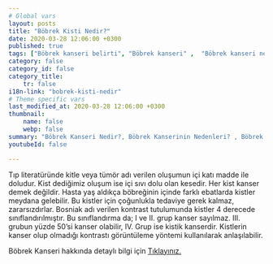 ```yaml
---
# Global vars
layout: posts
title: "Böbrek Kisti Nedir?"
date: 2020-03-28 12:06:00 +0300
published: true
tags: ["Böbrek kanseri belirti", "Böbrek kanseri" ,  "Böbrek kanseri nedir", "Böbrek kanserinin nedeni", "Böbrek kanseri erken teşhis", "Böbrek kanseri tümör büyüklüğü", "Böbrek kisti nedir", "Parsiyel Nefrektomi", "Böbrek kanseri komplikasyonu", "Böbrek Kanseri Ameliyatı Sonrası" , "Böbrek Kanseri Ameliyatı yan etkileri" ,"Böbreğin görevi nedir" , "Böbrek kanseri belirti" , "Böbrek kanseri teşhis", "Böbrek Kanseri Ameliyatı", "Parsiyel Nefrektomi nedir" , "Parsiyel nefrektomi ameliyatı" ,"Böbrek kanseri açık ameliyatı" , " Böbrek kanseri kapalı ameliyatı" , "Radikal nefrektomi ameliyatı" , "Radikal nefrektomi"]
category: false
category_id: false
category_title:
    tr: false
i18n-link: "bobrek-kisti-nedir"
# Theme specific vars
last_modified_at: 2020-03-28 12:06:00 +0300
thumbnail:
    name: false
    webp: false
summary: "Böbrek Kanseri Nedir?, Böbrek Kanserinin Nedenleri? , Böbrek Kanseri Belirtileri, Böbrek Kanserinde Erken Teşhis, Böbrek Kisti Nedir?, Böbrek Kanserinde Tümör Büyüklüğü, Böbrek Kanseri Ameliyatı, Parsiyel Nefrektomi Nedir?, Parsiyel Nefrektomi Ameliyatı, Böbrek Kanseri Ameliyatı Sonrası?,  Radikal Nefrektomi Ameliyatı?"
youtubeId: false

---
```






Tıp literatüründe kitle veya tümör adı verilen oluşumun içi katı madde ile doludur. Kist dediğimiz oluşum ise içi sıvı dolu olan kesedir. Her kist kanser demek değildir. Hasta yaş aldıkça böbreğinin içinde farklı ebatlarda kistler meydana gelebilir. Bu kistler için çoğunlukla tedaviye gerek kalmaz, zararsızdırlar. Bosniak adı verilen kontrast tutulumunda kistler 4 derecede sınıflandırılmıştır. Bu sınıflandırma da; I ve II. grup kanser sayılmaz. III. grubun yüzde 50’si kanser olabilir, IV. Grup ise kistik kanserdir. Kistlerin kanser olup olmadığı kontrastı görüntüleme yöntemi kullanılarak anlaşılabilir.


Böbrek Kanseri hakkında detaylı bilgi için [Tıklayınız.](https://www.onoluroloji.com/bobrek-kanseri)
